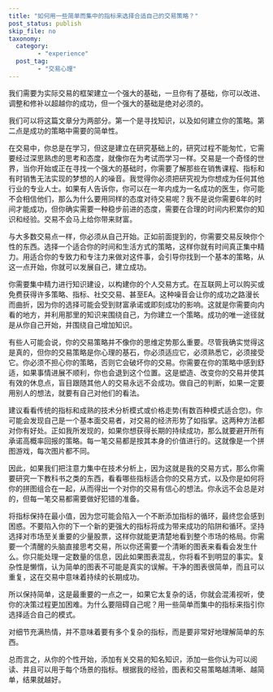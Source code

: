 ```yaml
---
title: "如何用一些简单而集中的指标来选择合适自己的交易策略？"
post_status: publish
skip_file: no
taxonomy:
  category:
        - "experience"
  post_tag:
        - "交易心理"
---
```


我们需要为实际交易的框架建立一个强大的基础，一旦你有了基础，你可以改进、调整和修补以超越你的成功，但一个强大的基础是绝对必须的。

我们可以将这篇文章分为两部分。第一个是寻找知识，以及如何建立你的策略。第二点是成功的策略中需要的简单性。

在交易中，你总是在学习，但这是建立在研究基础上的，研究过程不能匆忙，它需要经过深思熟虑的思考和态度，就像你在为考试而学习一样。交易是一个奇怪的世界，当你开始或正在寻找一个强大的基础时，你需要了解那些在销售课程、指标和有时销售无法实现的梦想的人的噪音。我觉得你必须把研究视为你想成为任何其他行业的专业人士。如果有人告诉你，你可以在一年内成为一名成功的医生，你可能不会相信他们，那么为什么要用同样的态度对待交易呢？我不是说你需要6年的时间才能成功，但你确实需要一种稳步前进的态度，需要在合理的时间内积累你的知识和经验。交易不会马上给你带来财富。

与大多数交易点一样，你必须从自己开始。正如前面提到的，你需要交易反映你个性的东西。选择一个适合你的时间和生活方式的策略，这样你就有时间真正集中精力。用适合你的专致力和专注力来做对这件事，会引导你找到一个基本的策略，从这一点开始，你就可以发展自己，建立成功。

你需要集中精力进行知识建设，以构建你的个人交易方式。在互联网上可以购买或免费获得许多策略、指标、社交交易、甚至EA。这种噪音会让你的成功之路漫长而曲折，因为你的选择可能会受到财富承诺或即刻成功的影响。这就是你需要向内看的地方，并利用那里的知识来围绕自己，为你建立一个策略。成功的唯一途径就是从你自己开始，并围绕自己增加知识。

有些人可能会说，你的交易策略并不像你的思维定势那么重要。尽管我确实觉得这是真的，但你的交易策略是你心理的基石，你必须适应它，必须熟悉它，必须接受它。你必须不担心你的策略，否则它会破坏你的交易。你需要在你的策略中感到舒适，如果事情进展不顺利，你也会退到这个位置。这是塑造、改变你的交易并使其有效的休息点，盲目跟随其他人的交易永远不会成功。做自己的判断，如果一定要用别人的想法，就要有自己对他们的看法。

建议看看传统的指标和成熟的技术分析模式或价格走势(有数百种模式适合您)。你可能会发现自己是一个基本面交易者，对交易的经济形势了如指掌。这两种方法都对你有好处。正如我所发现的，如果你想获得长期的持续成功，那么就要避开所有承诺高概率回报的策略。每一笔交易都是按其本身的价值进行的。这就像是一个拼图游戏，每次图片都不同。

因此，如果我们把注意力集中在技术分析上，因为这就是我的交易方式，那么你需要研究一下教科书之类的东西，看看哪些指标适合你的交易方式，以及你是如何将你的拼图组合在一起，从而得出一个对你的交易有信心的想法。你永远不会总是对的，但每一笔交易都需要做好犯错的准备。

将指标保持在最小值，因为您可能会陷入一个不断添加指标的循环，最终您会感到困惑。不要陷入你的下一个新的更强大的指标将成为带来成功的陷阱和循环。坚持选择对市场至关重要的少量股票，这样你就能更清楚地看到整个市场的格局。你需要一个清醒的头脑直接思考交易，所以你还需要一个清晰的图表来看看会发生什么。你只能处理一定数量的信息，因此如果图表混乱，你将看不到明显的事实。复杂性是懒惰，认为简单的图表不可能是真实的误解。干净的图表很简单，而且可以重复，这在交易中意味着持续的长期成功。

所以保持简单，这是最重要的一点之一，如果它太复杂的话，你就会混淆视听，使你的决策过程更加困难。为什么要阻碍自己呢？用一些简单而集中的指标来指引你选择适合自己的模式。

对细节充满热情，并不意味着要有多个复杂的指标，而是要非常好地理解简单的东西。

总而言之，从你的个性开始，添加有关交易的知名知识，添加一些你认为可以阅读、并且可以用于每个场景的指标。根据我的经验，图表和交易策略越清晰、越简单，结果就越好。
